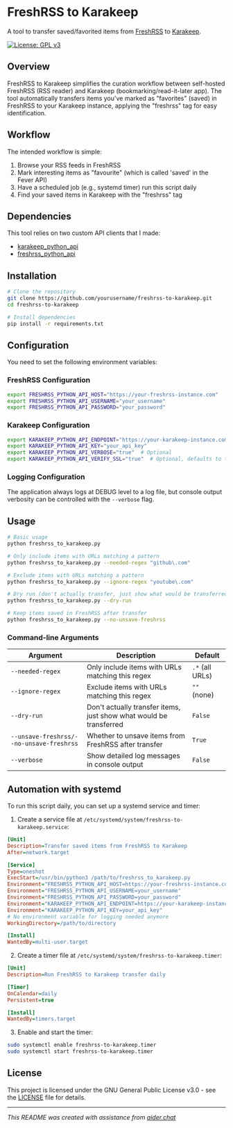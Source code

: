 # FreshRSS to Karakeep

A tool to transfer saved/favorited items from [FreshRSS](https://github.com/FreshRSS/FreshRSS) to [Karakeep](https://github.com/karakeep-app/karakeep).

[![License: GPL v3](https://img.shields.io/badge/License-GPLv3-blue.svg)](https://www.gnu.org/licenses/gpl-3.0)

## Overview

FreshRSS to Karakeep simplifies the curation workflow between self-hosted FreshRSS (RSS reader) and Karakeep (bookmarking/read-it-later app). The tool automatically transfers items you've marked as "favorites" (saved) in FreshRSS to your Karakeep instance, applying the "freshrss" tag for easy identification.

## Workflow

The intended workflow is simple:

1. Browse your RSS feeds in FreshRSS
2. Mark interesting items as "favourite" (which is called 'saved' in the Fever API)
3. Have a scheduled job (e.g., systemd timer) run this script daily
4. Find your saved items in Karakeep with the "freshrss" tag

## Dependencies

This tool relies on two custom API clients that I made:
- [karakeep_python_api](https://github.com/thiswillbeyourgithub/karakeep_python_api/)
- [freshrss_python_api](https://github.com/thiswillbeyourgithub/freshrss_python_api/)

## Installation

```bash
# Clone the repository
git clone https://github.com/yourusername/freshrss-to-karakeep.git
cd freshrss-to-karakeep

# Install dependencies
pip install -r requirements.txt
```

## Configuration

You need to set the following environment variables:

### FreshRSS Configuration
```bash
export FRESHRSS_PYTHON_API_HOST="https://your-freshrss-instance.com"
export FRESHRSS_PYTHON_API_USERNAME="your_username"
export FRESHRSS_PYTHON_API_PASSWORD="your_password"
```

### Karakeep Configuration
```bash
export KARAKEEP_PYTHON_API_ENDPOINT="https://your-karakeep-instance.com/api/v1"
export KARAKEEP_PYTHON_API_KEY="your_api_key"
export KARAKEEP_PYTHON_API_VERBOSE="true"  # Optional
export KARAKEEP_PYTHON_API_VERIFY_SSL="true"  # Optional, defaults to true
```

### Logging Configuration
The application always logs at DEBUG level to a log file, but console output verbosity can be controlled with the `--verbose` flag.

## Usage

```bash
# Basic usage
python freshrss_to_karakeep.py

# Only include items with URLs matching a pattern
python freshrss_to_karakeep.py --needed-regex "github\.com"

# Exclude items with URLs matching a pattern
python freshrss_to_karakeep.py --ignore-regex "youtube\.com"

# Dry run (don't actually transfer, just show what would be transferred)
python freshrss_to_karakeep.py --dry-run

# Keep items saved in FreshRSS after transfer
python freshrss_to_karakeep.py --no-unsave-freshrss
```

### Command-line Arguments

| Argument | Description | Default |
|----------|-------------|---------|
| `--needed-regex` | Only include items with URLs matching this regex | `.*` (all URLs) |
| `--ignore-regex` | Exclude items with URLs matching this regex | `""` (none) |
| `--dry-run` | Don't actually transfer items, just show what would be transferred | `False` |
| `--unsave-freshrss/--no-unsave-freshrss` | Whether to unsave items from FreshRSS after transfer | `True` |
| `--verbose` | Show detailed log messages in console output | `False` |

## Automation with systemd

To run this script daily, you can set up a systemd service and timer:

1. Create a service file at `/etc/systemd/system/freshrss-to-karakeep.service`:
```ini
[Unit]
Description=Transfer saved items from FreshRSS to Karakeep
After=network.target

[Service]
Type=oneshot
ExecStart=/usr/bin/python3 /path/to/freshrss_to_karakeep.py
Environment="FRESHRSS_PYTHON_API_HOST=https://your-freshrss-instance.com"
Environment="FRESHRSS_PYTHON_API_USERNAME=your_username"
Environment="FRESHRSS_PYTHON_API_PASSWORD=your_password" 
Environment="KARAKEEP_PYTHON_API_ENDPOINT=https://your-karakeep-instance.com/api/v1/"
Environment="KARAKEEP_PYTHON_API_KEY=your_api_key"
# No environment variable for logging needed anymore
WorkingDirectory=/path/to/directory

[Install]
WantedBy=multi-user.target
```

2. Create a timer file at `/etc/systemd/system/freshrss-to-karakeep.timer`:
```ini
[Unit]
Description=Run FreshRSS to Karakeep transfer daily

[Timer]
OnCalendar=daily
Persistent=true

[Install]
WantedBy=timers.target
```

3. Enable and start the timer:
```bash
sudo systemctl enable freshrss-to-karakeep.timer
sudo systemctl start freshrss-to-karakeep.timer
```

## License

This project is licensed under the GNU General Public License v3.0 - see the [LICENSE](LICENSE) file for details.

---
*This README was created with assistance from [aider.chat](https://github.com/Aider-AI/aider/)*
